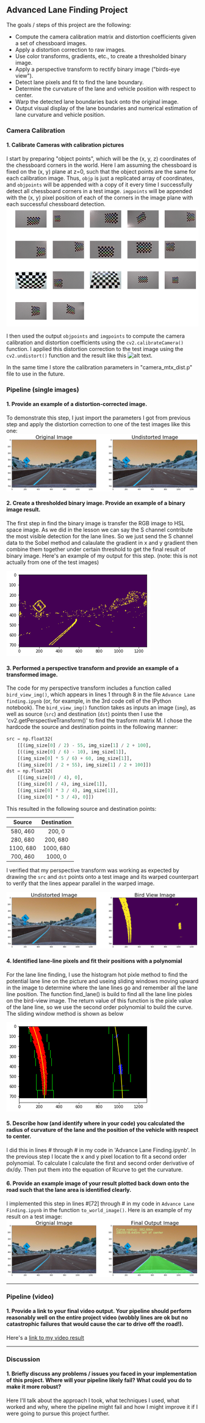 ## Advanced Lane Finding Project

The goals / steps of this project are the following:

* Compute the camera calibration matrix and distortion coefficients given a set of chessboard images.
* Apply a distortion correction to raw images.
* Use color transforms, gradients, etc., to create a thresholded binary image.
* Apply a perspective transform to rectify binary image ("birds-eye view").
* Detect lane pixels and fit to find the lane boundary.
* Determine the curvature of the lane and vehicle position with respect to center.
* Warp the detected lane boundaries back onto the original image.
* Output visual display of the lane boundaries and numerical estimation of lane curvature and vehicle position.

### Camera Calibration

#### 1. Calibrate Cameras with calibration pictures

I start by preparing "object points", which will be the (x, y, z) coordinates of the chessboard corners in the world. Here I am assuming the chessboard is fixed on the (x, y) plane at z=0, such that the object points are the same for each calibration image.  Thus, `objp` is just a replicated array of coordinates, and `objpoints` will be appended with a copy of it every time I successfully detect all chessboard corners in a test image.  `imgpoints` will be appended with the (x, y) pixel position of each of the corners in the image plane with each successful chessboard detection. ![alt text](/output_img/camera_cali.png)

I then used the output `objpoints` and `imgpoints` to compute the camera calibration and distortion coefficients using the `cv2.calibrateCamera()` function.  I applied this distortion correction to the test image using the `cv2.undistort()` function and the result like this ![alt text]().

In the same time I store the calibration parameters in "camera_mtx_dist.p" file to use in the future. 

### Pipeline (single images)

#### 1. Provide an example of a distortion-corrected image.

To demonstrate this step, I just import the parameters I got from previous step and apply the distortion correction to one of the test images like this one:
![alt text](/output_img/undistort_img.png)

#### 2. Create a thresholded binary image.  Provide an example of a binary image result.

The first step in find the binary image is transfer the RGB image to HSL space image. As we did in the lesson we can say the S channel contribute the most visible detection for the lane lines. So we just send the S channel data to the Sobel method and calaulate the gradient in x and y gradient then combine them together under certain threshold to get the final result of binary image.
Here's an example of my output for this step.  (note: this is not actually from one of the test images)

![alt text](/output_img/color_selection_img.png)

#### 3. Performed a perspective transform and provide an example of a transformed image.

The code for my perspective transform includes a function called `bird_view_img()`, which appears in lines 1 through 8 in the file `Advance Lane finding.ipynb` (or, for example, in the 3rd code cell of the IPython notebook).  The `bird_view_img()` function takes as inputs an image (`img`), as well as source (`src`) and destination (`dst`) points then I use the 'cv2.getPerspectiveTransform()' to find the trasform matrix M.  I chose the hardcode the source and destination points in the following manner:

```python
src = np.float32(
    [[(img_size[0] / 2) - 55, img_size[1] / 2 + 100],
    [((img_size[0] / 6) - 10), img_size[1]],
    [(img_size[0] * 5 / 6) + 60, img_size[1]],
    [(img_size[0] / 2 + 55), img_size[1] / 2 + 100]])
dst = np.float32(
    [[(img_size[0] / 4), 0],
    [(img_size[0] / 4), img_size[1]],
    [(img_size[0] * 3 / 4), img_size[1]],
    [(img_size[0] * 3 / 4), 0]])
```

This resulted in the following source and destination points:

| Source        | Destination   | 
|:-------------:|:-------------:| 
| 580, 460      | 200, 0        | 
| 280, 680      | 200, 680      |
| 1100, 680     | 1000, 680      |
| 700, 460      | 1000, 0        |

I verified that my perspective transform was working as expected by drawing the `src` and `dst` points onto a test image and its warped counterpart to verify that the lines appear parallel in the warped image.

![alt text](/output_img/bird_view_img.png)

#### 4. Identified lane-line pixels and fit their positions with a polynomial

For the lane line finding, I use the histogram hot pixle method to find the potential lane line on the picture and useing sliding windows moving upward in the image to determine where the lane lines go and remember all the lane line position. The function find_lane() is build to find all the lane line pixles on the bird-view image. The return value of this function is the pixle value of the lane line, so we use the second order polynomial to build the curve. The sliding window method is shown as below

![alt text](/output_img/find_lane_line_poly.png)

#### 5. Describe how (and identify where in your code) you calculated the radius of curvature of the lane and the position of the vehicle with respect to center.

I did this in lines # through # in my code in 'Advance Lane Finding.ipynb'. In the previous step I locate the x and y pixel location to fit a second order polynomial. To calculate I calculate the first and second order derivative of dx/dy. Then put them into the equation of Rcurve to get the curvature. 

#### 6. Provide an example image of your result plotted back down onto the road such that the lane area is identified clearly.

I implemented this step in lines #[72] through # in my code in `Advance Lane Finding.ipynb` in the function `to_world_image()`.  Here is an example of my result on a test image:
![alt text](/output_img/final_output_img.png)

---

### Pipeline (video)

#### 1. Provide a link to your final video output.  Your pipeline should perform reasonably well on the entire project video (wobbly lines are ok but no catastrophic failures that would cause the car to drive off the road!).

Here's a [link to my video result](./project_video_output.mp4)

---

### Discussion

#### 1. Briefly discuss any problems / issues you faced in your implementation of this project.  Where will your pipeline likely fail?  What could you do to make it more robust?

Here I'll talk about the approach I took, what techniques I used, what worked and why, where the pipeline might fail and how I might improve it if I were going to pursue this project further.  
